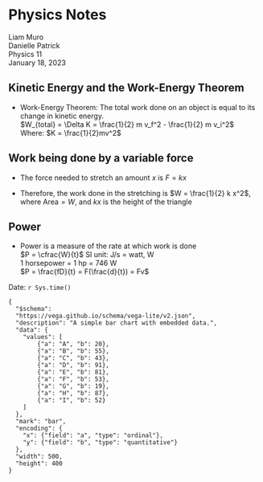 # Physics Notes

Liam Muro\
Danielle Patrick\
Physics 11\
January 18, 2023

## Kinetic Energy and the Work-Energy Theorem

- Work-Energy Theorem: The total work done on an object is equal to its change in kinetic energy. \
$W_{total} = \Delta K = \frac{1}{2} m v_f^2 - \frac{1}{2} m v_i^2$\
Where: $K = \frac{1}{2}mv^2$

## Work being done by a variable force

- The force needed to stretch an amount $x$ is $F = k x$

- Therefore, the work done in the stretching is $W = \frac{1}{2} k x^2$, where $\text{Area} = W$, and $kx$ is the height of the triangle

## Power

- Power is a measure of the rate at which work is done\
$P = \cfrac{W}{t}$
SI unit: J/s = watt, W\
1 horsepower = 1 hp = 746 W\
$P = \frac{fD}{t} = F(\frac{d}{t}) = Fv$

Date: `r Sys.time()`

```vega-lite
{
  "$schema": 
  "https://vega.github.io/schema/vega-lite/v2.json",
  "description": "A simple bar chart with embedded data.",
  "data": {
    "values": [
        {"a": "A", "b": 20},
        {"a": "B", "b": 55},
        {"a": "C", "b": 43},
        {"a": "D", "b": 91},
        {"a": "E", "b": 81},
        {"a": "F", "b": 53},
        {"a": "G", "b": 19},
        {"a": "H", "b": 87},
        {"a": "I", "b": 52}
    ]
  },
  "mark": "bar",
  "encoding": {
    "x": {"field": "a", "type": "ordinal"},
    "y": {"field": "b", "type": "quantitative"}
  },
  "width": 500,
  "height": 400
}
```
